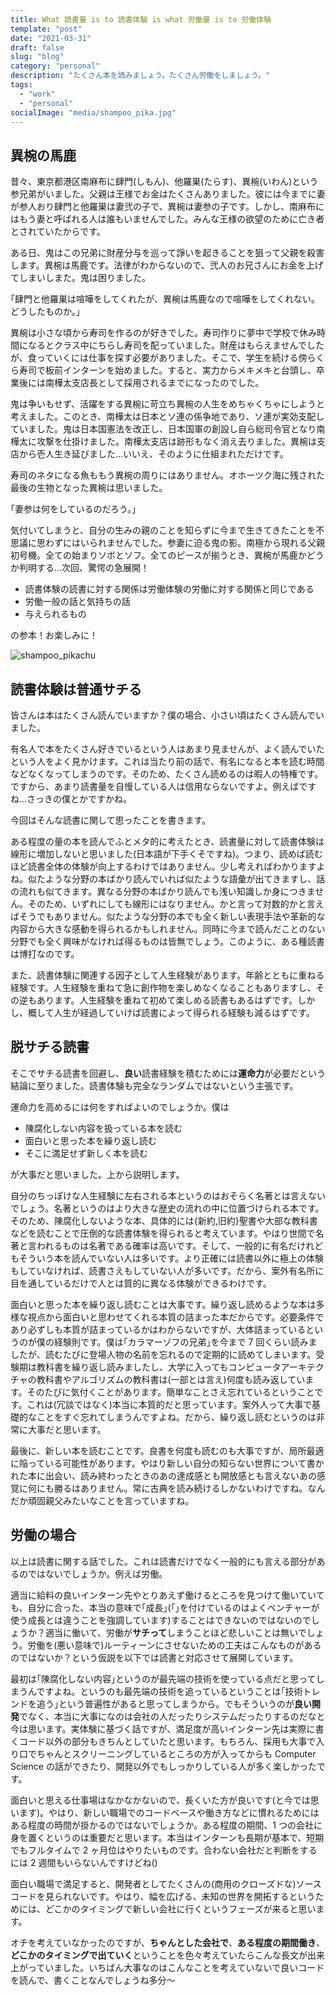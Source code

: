 ```yaml
---
title: What 読書量 is to 読書体験 is what 労働量 is to 労働体験
template: "post"
date: "2021-03-31"
draft: false
slug: "blog"
category: "personal"
description: "たくさん本を読みましょう。たくさん労働をしましょう。"
tags:
  - "work"
  - "personal"
socialImage: "media/shampoo_pika.jpg"
---
```


## 異椀の馬鹿

昔々、東京都港区南麻布に肆門(しもん)、他羅巣(たらす)、異椀(いわん)という参兄弟がいました。父親は王様でお金はたくさんありました。彼には今までに妻が参人おり肆門と他羅巣は妻弐の子で、異椀は妻参の子です。しかし、南麻布にはもう妻と呼ばれる人は誰もいませんでした。みんな王様の欲望のために亡き者とされていたからです。

ある日、鬼はこの兄弟に財産分与を巡って諍いを起きることを狙って父親を殺害します。異椀は馬鹿です。法律がわからないので、弐人のお兄さんにお金を上げてしまいしまた。鬼は困りました。

｢肆門と他羅巣は喧嘩をしてくれたが、異椀は馬鹿なので喧嘩をしてくれない。どうしたものか。｣

異椀は小さな頃から寿司を作るのが好きでした。寿司作りに夢中で学校で休み時間になるとクラス中にちらし寿司を配っていました。財産はもらえませんでしたが、食っていくには仕事を探す必要がありました。そこで、学生を続ける傍らくら寿司で板前インターンを始めました。すると、実力からメキメキと台頭し、卒業後には南樺太支店長として採用されるまでになったのでした。

鬼は争いもせず、活躍をする異椀に苛立ち異椀の人生をめちゃくちゃにしようと考えました。このとき、南樺太は日本とソ連の係争地であり、ソ連が実効支配していました。鬼は日本国憲法を改正し、日本国軍の創設し自ら総司令官となり南樺太に攻撃を仕掛けました。南樺太支店は跡形もなく消え去りました。異椀は支店から壱人生き延びました...いいえ、そのように仕組まれただけです。

寿司のネタになる魚ももう異椀の周りにはありません。オホーツク海に残された最後の生物となった異椀は思いました。

｢妻参は何をしているのだろう。｣

気付いてしまうと、自分の生みの親のことを知らずに今まで生きてきたことを不思議に思わずにはいられませんでした。参妻に迫る鬼の影。南極から現れる父親初号機。全ての始まりソボとソフ。全てのピースが揃うとき、異椀が馬鹿かどうか判明する...次回、驚愕の急展開！

- 読書体験の読書に対する関係は労働体験の労働に対する関係と同じである
- 労働一般の話と気持ちの話
- 与えられるもの

の参本！お楽しみに！

![shampoo_pikachu](/media/shampoo_pika.jpg)

## 読書体験は普通サチる

皆さんは本はたくさん読んでいますか？僕の場合、小さい頃はたくさん読んでいました。

有名人で本をたくさん好きでいるという人はあまり見ませんが、よく読んでいたという人をよく見かけます。これは当たり前の話で、有名になると本を読む時間などなくなってしまうのです。そのため、たくさん読めるのは暇人の特権です。ですから、あまり読書量を自慢している人は信用ならないですよ。例えばですね...さっきの僕とかですかね。

今回はそんな読書に関して思ったことを書きます。

ある程度の量の本を読んでふとメタ的に考えたとき、読書量に対して読書体験は線形に増加しないと思いました(日本語が下手くそですね)。つまり、読めば読むほど読書全体の体験が向上するわけではありません。少し考えればわかりますよね。似たような分野の本ばかり読んでいれば似たような語彙が出てきますし、話の流れも似てきます。異なる分野の本ばかり読んでも浅い知識しか身につきません。そのため、いずれにしても線形にはなりません。かと言って対数的かと言えばそうでもありません。似たような分野の本でも全く新しい表現手法や革新的な内容から大きな感動を得られるかもしれません。同時に今まで読んだことのない分野でも全く興味がなければ得るものは皆無でしょう。このように、ある種読書は博打なのです。

また、読書体験に関連する因子として人生経験があります。年齢とともに重ねる経験です。人生経験を重ねて急に創作物を楽しめなくなることもありますし、その逆もあります。人生経験を重ねて初めて楽しめる読書もあるはずです。しかし、概して人生が経過していけば読書によって得られる経験も減るはずです。

## 脱サチる読書

そこでサチる読書を回避し、**良い**読書経験を積むためには**運命力**が必要だという結論に至りました。読書体験も完全なランダムではないという主張です。

運命力を高めるには何をすればよいのでしょうか。僕は

- 陳腐化しない内容を扱っている本を読む
- 面白いと思った本を繰り返し読む
- そこに満足せず新しく本を読む

が大事だと思いました。上から説明します。

自分のちっぽけな人生経験に左右される本というのはおそらく名著とは言えないでしょう。名著というのはより大きな歴史の流れの中に位置づけられる本です。そのため、陳腐化しないような本、具体的には{新約,旧約}聖書や大部な教科書などを読むことで圧倒的な読書体験を得られると考えています。やはり世間で名著と言われるものは名著である確率は高いです。そして、一般的に有名だけれどもそういう本を読んでいない人は多いです。より正確には読書以外に極上の体験もしていなければ、読書さえもしていない人が多いです。だから、案外有名所に目を通しているだけで人とは質的に異なる体験ができるわけです。

面白いと思った本を繰り返し読むことは大事です。繰り返し読めるような本は多様な視点から面白いと思わせてくれる本質の詰まった本だからです。必要条件であり必ずしも本質が詰まっているかはわからないですが、大体詰まっているというのが僕の経験則です。僕は｢カラマーゾフの兄弟｣を今まで 7 回くらい読みましたが、読むたびに登場人物の名前を忘れるので定期的に読めてしまいます。受験期は教科書を繰り返し読みましたし、大学に入ってもコンピュータアーキテクチャの教科書やアルゴリズムの教科書は(一部とは言え)何度も読み返しています。そのたびに気付くことがあります。簡単なことさえ忘れているということです。これは(冗談ではなく)本当に本質的だと思っています。案外人って大事で基礎的なことをすぐ忘れてしまうんですよね。だから、繰り返し読むというのは非常に大事だと思います。

最後に、新しい本を読むことです。良書を何度も読むのも大事ですが、局所最適に陥っている可能性があります。やはり新しい自分の知らない世界について書かれた本に出会い、読み終わったときのあの達成感とも開放感とも言えないあの感覚に何にも勝るはありません。常に古典を読み続けるしかないわけですね。なんだか頑固親父みたいなことを言っていますね。

## 労働の場合

以上は読書に関する話でした。これは読書だけでなく一般的にも言える部分があるのではないでしょうか。例えば労働。

適当に給料の良いインターン先やとりあえず働けるところを見つけて働いていても、自分に合った、本当の意味で｢成長｣(｢｣を付けているのはよくベンチャーが使う成長とは違うことを強調しています)することはできないのではないのでしょうか？適当に働いて、労働が**サチって**しまうことほど悲しいことは無いでしょう。労働を(悪い意味で)ルーティーンにさせないための工夫はこんなものがあるのではないか？という仮説を以下では読書と対応させて展開しています。

最初は｢陳腐化しない内容｣というのが最先端の技術を使っている点だと思ってしまうんですよね。というのも最先端の技術を追っているということは｢技術トレンドを追う｣という普遍性があると思ってしまうから。でもそういうのが**良い開発**でなく、本当に大事になのは会社の人だったりシステムだったりするのだなと今は思います。実体験に基づく話ですが、満足度が高いインターン先は実際に書くコード以外の部分もきちんとしていたと思います。もちろん、採用も大事で入り口でちゃんとスクリーニングしているところの方が入ってからも Computer Science の話ができたり、開発以外でもしっかりしている人が多く楽しかったです。

面白いと思える仕事場はなかなかないので、長くいた方が良いです(と今では思います)。やはり、新しい職場でのコードベースや働き方などに慣れるためにはある程度の時間が掛かるのではないでしょうか。ある程度の期間、1 つの会社に身を置くというのは重要だと思います。本当はインターンも長期が基本で、短期でもフルタイムで 2 ヶ月位はやりたいものです。合わない会社だと判断をするには 2 週間もいらないんですけどね()

面白い職場で満足すると、開発者としてたくさんの(商用のクローズドな)ソースコードを見られないです。やはり、幅を広げる、未知の世界を開拓するというためには、どこかのタイミングで新しい会社に行くというフェーズが来ると思います。

オチを考えていなかったのですが、**ちゃんとした会社で**、**ある程度の期間働き**、**どこかのタイミングで出ていく**ということを色々考えていたらこんな長文が出来上がっていました。いちばん大事なのはこんなことを考えていないで良いコードを読んで、書くことなんでしょうね多分〜
